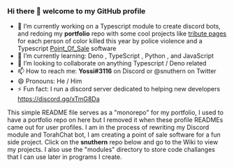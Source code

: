 ### Hi there 👋 welcome to my GitHub profile


- 🔭 I’m currently working on a Typescript module to create discord bots, and redoing my **portfolio** repo with some cool projects like  [tribute pages](https://snuthern.github.io/projects) for each person of color killed this year by police violence and a Typescript [Point_Of_Sale](Point_Of_Sale.ts/) software
- 🌱 I’m currently learning: Deno , TypeScript , Python , and JavaScript
- 👯 I’m looking to collaborate on anything Typescript / Deno related
- 📫 How to reach me: **Yossi#3116** on Discord or @snuthern on Twitter
- 😄 Pronouns: He / Him
- ⚡ Fun fact: I run a discord server dedicated to helping new developers https://discord.gg/xTmG8Da  
  
This simple README file serves as a "monorepo" for my portfolio, I used to have a portfolio repo on here but I removed it when these profile READMEs came out for user profiles. I am in the process of rewriting my Discord module and TorahChat bot, I am creating a point of sale software for a fun side project. Click on the **snuthern** repo below and go to the Wiki to view my projects. I also use the "modules" directory to store code challanges that I can use later in programs I create. 